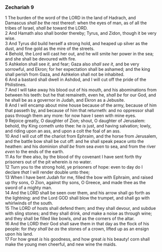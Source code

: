 ### Zechariah 9

1 The burden of the word of the LORD in the land of Hadrach, and Damascus *shall be* the rest thereof: when the eyes of man, as of all the tribes of Israel, *shall be* toward the LORD.  
2 And Hamath also shall border thereby; Tyrus, and Zidon, though it be very wise.  
3 And Tyrus did build herself a strong hold, and heaped up silver as the dust, and fine gold as the mire of the streets.  
4 Behold, the Lord will cast her out, and he will smite her power in the sea; and she shall be devoured with fire.  
5 Ashkelon shall see *it*, and fear; Gaza also *shall see it*, and be very sorrowful, and Ekron; for her expectation shall be ashamed; and the king shall perish from Gaza, and Ashkelon shall not be inhabited.  
6 And a bastard shall dwell in Ashdod, and I will cut off the pride of the Philistines.  
7 And I will take away his blood out of his mouth, and his abominations from between his teeth: but he that remaineth, even he, *shall be* for our God, and he shall be as a governor in Judah, and Ekron as a Jebusite.  
8 And I will encamp about mine house because of the army, because of him that passeth by, and because of him that returneth: and no oppressor shall pass through them any more: for now have I seen with mine eyes.  
9 Rejoice greatly, O daughter of Zion; shout, O daughter of Jerusalem: behold, thy King cometh unto thee: he *is* just, and having salvation; lowly, and riding upon an ass, and upon a colt the foal of an ass.  
10 And I will cut off the chariot from Ephraim, and the horse from Jerusalem, and the battle bow shall be cut off: and he shall speak peace unto the heathen: and his dominion *shall be* from sea *even* to sea, and from the river *even* to the ends of the earth.  
11 As for thee also, by the blood of thy covenant I have sent forth thy prisoners out of the pit wherein *is* no water.  
12 Turn you to the strong hold, ye prisoners of hope: even to day do I declare *that* I will render double unto thee;  
13 When I have bent Judah for me, filled the bow with Ephraim, and raised up thy sons, O Zion, against thy sons, O Greece, and made thee as the sword of a mighty man.  
14 And the LORD shall be seen over them, and his arrow shall go forth as the lightning: and the Lord GOD shall blow the trumpet, and shall go with whirlwinds of the south.  
15 The LORD of hosts shall defend them; and they shall devour, and subdue with sling stones; and they shall drink, *and* make a noise as through wine; and they shall be filled like bowls, *and* as the corners of the altar.  
16 And the LORD their God shall save them in that day as the flock of his people: for *they shall be as* the stones of a crown, lifted up as an ensign upon his land.  
17 For how great *is* his goodness, and how great *is* his beauty! corn shall make the young men cheerful, and new wine the maids.  
